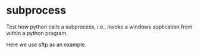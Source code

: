 # subprocess

Test how python calls a subprocess, i.e., invoke a windows application from within a python program.

Here we use sftp as an example.

